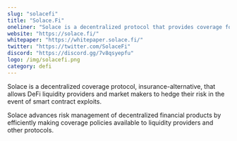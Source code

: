 ```yaml
---
slug: "solacefi"
title: "Solace.Fi"
oneliner: "Solace is a decentralized protocol that provides coverage for liquidity providers in DeFi."
website: "https://solace.fi/"
whitepaper: "https://whitepaper.solace.fi/"
twitter: "https://twitter.com/SolaceFi"
discord: "https://discord.gg/7v8qsyepfu"
logo: /img/solacefi.png
category: defi
---
```


Solace is a decentralized coverage protocol, insurance-alternative, that allows DeFi liquidity providers and market makers to hedge their risk in the event of smart contract exploits.

Solace advances risk management of decentralized financial products by efficiently making coverage policies available to liquidity providers and other protocols.
